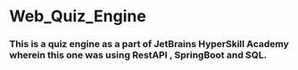 # Web_Quiz_Engine

### This is a quiz engine as a part of JetBrains HyperSkill Academy wherein this one was using RestAPI , SpringBoot and SQL.
